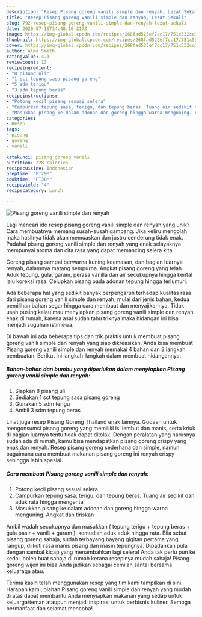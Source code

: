 ```yaml
---
description: "Resep Pisang goreng vanili simple dan renyah, Lezat Sekali"
title: "Resep Pisang goreng vanili simple dan renyah, Lezat Sekali"
slug: 792-resep-pisang-goreng-vanili-simple-dan-renyah-lezat-sekali
date: 2020-07-16T14:48:16.217Z
image: https://img-global.cpcdn.com/recipes/268fad523ef7cc17/751x532cq70/pisang-goreng-vanili-simple-dan-renyah-foto-resep-utama.jpg
thumbnail: https://img-global.cpcdn.com/recipes/268fad523ef7cc17/751x532cq70/pisang-goreng-vanili-simple-dan-renyah-foto-resep-utama.jpg
cover: https://img-global.cpcdn.com/recipes/268fad523ef7cc17/751x532cq70/pisang-goreng-vanili-simple-dan-renyah-foto-resep-utama.jpg
author: Alma Smith
ratingvalue: 4.1
reviewcount: 13
recipeingredient:
- "8 pisang uli"
- "1 sct tepung sasa pisang goreng"
- "5 sdm terigu"
- "3 sdm tepung beras"
recipeinstructions:
- "Potong kecil pisang sesuai selera"
- "Campurkan tepung sasa, terigu, dan tepung beras. Tuang air sedikit dan aduk rata hingga mengental"
- "Masukkan pisang ke dalam adonan dan goreng hingga warna menguning. Angkat dan tiriskan"
categories:
- Resep
tags:
- pisang
- goreng
- vanili

katakunci: pisang goreng vanili 
nutrition: 228 calories
recipecuisine: Indonesian
preptime: "PT29M"
cooktime: "PT38M"
recipeyield: "4"
recipecategory: Lunch

---
```



![Pisang goreng vanili simple dan renyah](https://img-global.cpcdn.com/recipes/268fad523ef7cc17/751x532cq70/pisang-goreng-vanili-simple-dan-renyah-foto-resep-utama.jpg)

Lagi mencari ide resep pisang goreng vanili simple dan renyah yang unik? Cara membuatnya memang susah-susah gampang. Jika keliru mengolah maka hasilnya tidak akan memuaskan dan justru cenderung tidak enak. Padahal pisang goreng vanili simple dan renyah yang enak selayaknya mempunyai aroma dan cita rasa yang dapat memancing selera kita.

Goreng pisang sampai berwarna kuning keemasan, dan bagian luarnya renyah, dalamnya matang sempurna. Angkat pisang goreng yang telah Aduk tepung, gula, garam, perasa vanilla dan air secukupnya hingga kental lalu koreksi rasa. Celupkan pisang pada adonan tepung hingga terlumuri.

Ada beberapa hal yang sedikit banyak berpengaruh terhadap kualitas rasa dari pisang goreng vanili simple dan renyah, mulai dari jenis bahan, kedua pemilihan bahan segar hingga cara membuat dan menyajikannya. Tidak usah pusing kalau mau menyiapkan pisang goreng vanili simple dan renyah enak di rumah, karena asal sudah tahu triknya maka hidangan ini bisa menjadi suguhan istimewa.


Di bawah ini ada beberapa tips dan trik praktis untuk membuat pisang goreng vanili simple dan renyah yang siap dikreasikan. Anda bisa membuat Pisang goreng vanili simple dan renyah memakai 4 bahan dan 3 langkah pembuatan. Berikut ini langkah-langkah dalam membuat hidangannya.

<!--inarticleads1-->

##### Bahan-bahan dan bumbu yang diperlukan dalam menyiapkan Pisang goreng vanili simple dan renyah:

1. Siapkan 8 pisang uli
1. Sediakan 1 sct tepung sasa pisang goreng
1. Gunakan 5 sdm terigu
1. Ambil 3 sdm tepung beras


Lihat juga resep Pisang Goreng Thailand enak lainnya. Godaan untuk mengonsumsi pisang goreng yang memiliki isi lembut dan manis, serta kriuk di bagian luarnya tentu tidak dapat ditolak. Dengan peralatan yang harusnya sudah ada di rumah, kamu bisa mendapatkan pisang goreng crispy yang enak dan renyah. Resep pisang goreng sederhana dan simple, namun bagaimana cara membuat makanan pisang goreng ini renyah crispy sehingga lebih spesial. 

<!--inarticleads2-->

##### Cara membuat Pisang goreng vanili simple dan renyah:

1. Potong kecil pisang sesuai selera
1. Campurkan tepung sasa, terigu, dan tepung beras. Tuang air sedikit dan aduk rata hingga mengental
1. Masukkan pisang ke dalam adonan dan goreng hingga warna menguning. Angkat dan tiriskan


Ambil wadah secukupnya dan masukkan ( tepung terigu + tepung beras + gula pasir + vanili + garam ), kemudian aduk aduk hingga rata. Bila sebut pisang goreng sahaja, sudah terbayang bayang gigitan pertama yang rangup, diikuti rasa manis pisang dan masin tepungnya. Dipadankan pula dengan sambal kicap yang menambahkan lagi selera! Anda tak perlu pun ke kedai, boleh buat sahaja di rumah kerana resepinya mudah sahaja! Pisang goreng wijen ini bisa Anda jadikan sebagai cemilan santai bersama keluaraga atau. 

Terima kasih telah menggunakan resep yang tim kami tampilkan di sini. Harapan kami, olahan Pisang goreng vanili simple dan renyah yang mudah di atas dapat membantu Anda menyiapkan makanan yang sedap untuk keluarga/teman ataupun menjadi inspirasi untuk berbisnis kuliner. Semoga bermanfaat dan selamat mencoba!
